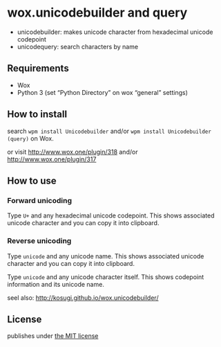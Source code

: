 # wox.unicodebuilder and query

* unicodebuilder: makes unicode character from hexadecimal unicode codepoint
* unicodequery: search characters by name

## Requirements

* Wox
* Python 3 (set “Python Directory” on wox “general” settings)

## How to install

search `wpm install Unicodebuilder` and/or `wpm install Unicodebuilder (query)` on Wox.

or visit http://www.wox.one/plugin/318 and/or http://www.wox.one/plugin/317

## How to use

### Forward unicoding

Type `U+` and any hexadecimal unicode codepoint.
This shows associated unicode character and you can copy it into clipboard.

### Reverse unicoding

Type `unicode` and any unicode name.
This shows associated unicode character and you can copy it into clipboard.

Type `unicode` and any unicode character itself.
This shows codepoint information and its unicode name.

seel also: <http://kosugi.github.io/wox.unicodebuilder/>

## License

publishes under [the MIT license](https://github.com/kosugi/wox.unicodebuilder/blob/master/COPYING)
